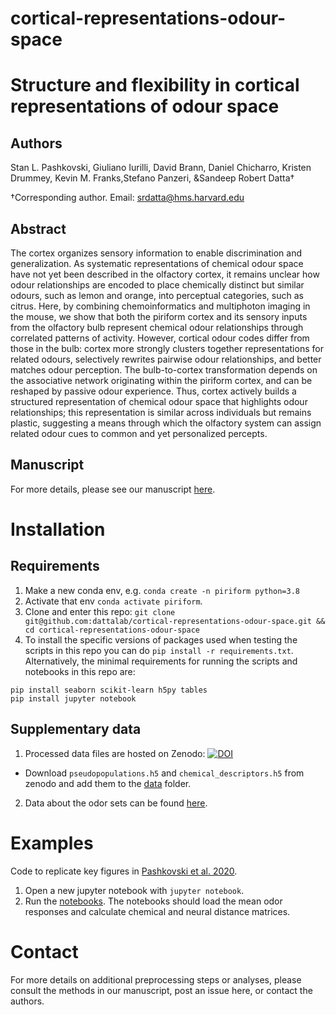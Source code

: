 # cortical-representations-odour-space

# Structure and flexibility in cortical representations of odour space 

## Authors
Stan L. Pashkovski, Giuliano Iurilli, David Brann, Daniel Chicharro, Kristen Drummey, Kevin M. Franks,Stefano Panzeri, &Sandeep Robert Datta†

†Corresponding author. Email: srdatta@hms.harvard.edu

## Abstract
The cortex organizes sensory information to enable discrimination and generalization. As systematic representations of chemical odour space have not yet been described in the olfactory cortex, it remains unclear how odour relationships are encoded to place chemically distinct but similar odours, such as lemon and orange, into perceptual categories, such as citrus. Here, by combining chemoinformatics and multiphoton imaging in the mouse, we show that both the piriform cortex and its sensory inputs from the olfactory bulb represent chemical odour relationships through correlated patterns of activity. However, cortical odour codes differ from those in the bulb: cortex more strongly clusters together representations for related odours, selectively rewrites pairwise odour relationships, and better matches odour perception. The bulb-to-cortex transformation depends on the associative network originating within the piriform cortex, and can be reshaped by passive odour experience. Thus, cortex actively builds a structured representation of chemical odour space that highlights odour relationships; this representation is similar across individuals but remains plastic, suggesting a means through which the olfactory system can assign related odour cues to common and yet personalized percepts.

## Manuscript

For more details, please see our manuscript [here](https://doi.org/10.1038/s41586-020-2451-1).

# Installation

## Requirements
1. Make a new conda env, e.g. `conda create -n piriform python=3.8`
2. Activate that env `conda activate piriform`.
3. Clone and enter this repo: `git clone git@github.com:dattalab/cortical-representations-odour-space.git && cd cortical-representations-odour-space`
4. To install the specific versions of packages used when testing the scripts in this repo you can do `pip install -r requirements.txt`. Alternatively, the minimal requirements for running the scripts and notebooks in this repo are:
```
pip install seaborn scikit-learn h5py tables
pip install jupyter notebook
```

## Supplementary data

1. Processed data files are hosted on Zenodo:
[![DOI](https://zenodo.org/badge/DOI/10.5281/zenodo.7754362.svg)](https://doi.org/10.5281/zenodo.7754362)

* Download `pseudopopulations.h5` and `chemical_descriptors.h5` from zenodo and add them to the [data](./data/) folder.

2. Data about the odor sets can be found [here](./data/odor_sets_with_cids.csv).

# Examples
Code to replicate key figures in [Pashkovski et al. 2020](https://doi.org/10.1038/s41586-020-2451-1). 

1. Open a new jupyter notebook with `jupyter notebook`.
2. Run the [notebooks](./notebooks). The notebooks should load the mean odor responses and calculate chemical and neural distance matrices.

# Contact
For more details on additional preprocessing steps or analyses, please consult the methods in our manuscript, post an issue here, or contact the authors.
